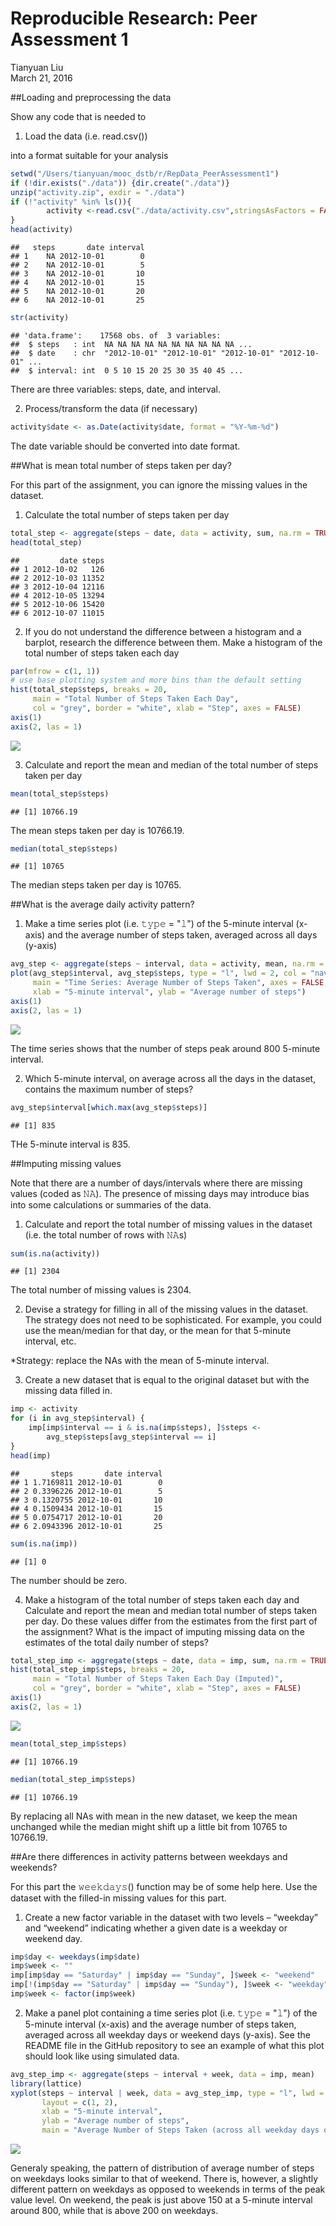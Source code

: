 # Reproducible Research: Peer Assessment 1
Tianyuan Liu  
March 21, 2016  

##Loading and preprocessing the data

Show any code that is needed to

1. Load the data (i.e. read.csv())

 into a format suitable for your analysis

```r
setwd("/Users/tianyuan/mooc_dstb/r/RepData_PeerAssessment1")
if (!dir.exists("./data")) {dir.create("./data")}
unzip("activity.zip", exdir = "./data")
if (!"activity" %in% ls()){
        activity <-read.csv("./data/activity.csv",stringsAsFactors = FALSE)
}
head(activity)
```

```
##   steps       date interval
## 1    NA 2012-10-01        0
## 2    NA 2012-10-01        5
## 3    NA 2012-10-01       10
## 4    NA 2012-10-01       15
## 5    NA 2012-10-01       20
## 6    NA 2012-10-01       25
```

```r
str(activity)
```

```
## 'data.frame':	17568 obs. of  3 variables:
##  $ steps   : int  NA NA NA NA NA NA NA NA NA NA ...
##  $ date    : chr  "2012-10-01" "2012-10-01" "2012-10-01" "2012-10-01" ...
##  $ interval: int  0 5 10 15 20 25 30 35 40 45 ...
```

There are three variables: steps, date, and interval.

2. Process/transform the data (if necessary)

```r
activity$date <- as.Date(activity$date, format = "%Y-%m-%d")
```
The date variable should be converted into date format.

##What is mean total number of steps taken per day?

For this part of the assignment, you can ignore the missing values in the dataset.

1. Calculate the total number of steps taken per day


```r
total_step <- aggregate(steps ~ date, data = activity, sum, na.rm = TRUE)
head(total_step)
```

```
##         date steps
## 1 2012-10-02   126
## 2 2012-10-03 11352
## 3 2012-10-04 12116
## 4 2012-10-05 13294
## 5 2012-10-06 15420
## 6 2012-10-07 11015
```

2. If you do not understand the difference between a histogram and a barplot, research the difference between them. Make a histogram of the total number of steps taken each day


```r
par(mfrow = c(1, 1))
# use base plotting system and more bins than the default setting
hist(total_step$steps, breaks = 20, 
     main = "Total Number of Steps Taken Each Day",
     col = "grey", border = "white", xlab = "Step", axes = FALSE)
axis(1)
axis(2, las = 1)
```

![](PA1_tianyuan_files/figure-html/histsteps-1.png)

3. Calculate and report the mean and median of the total number of steps taken per day


```r
mean(total_step$steps)
```

```
## [1] 10766.19
```
The mean steps taken per day is 10766.19.


```r
median(total_step$steps)
```

```
## [1] 10765
```
The median steps taken per day is 10765.

##What is the average daily activity pattern?

1. Make a time series plot (i.e. 𝚝𝚢𝚙𝚎 = "𝚕") of the 5-minute interval (x-axis) and the average number of steps taken, averaged across all days (y-axis)


```r
avg_step <- aggregate(steps ~ interval, data = activity, mean, na.rm = TRUE)
plot(avg_step$interval, avg_step$steps, type = "l", lwd = 2, col = "navy",
     main = "Time Series: Average Number of Steps Taken", axes = FALSE,
     xlab = "5-minute interval", ylab = "Average number of steps")
axis(1)
axis(2, las = 1)
```

![](PA1_tianyuan_files/figure-html/lineplot-1.png)

The time series shows that the number of steps peak around 800 5-minute interval. 

2. Which 5-minute interval, on average across all the days in the dataset, contains the maximum number of steps?


```r
avg_step$interval[which.max(avg_step$steps)]
```

```
## [1] 835
```
THe 5-minute interval is 835.

##Imputing missing values

Note that there are a number of days/intervals where there are missing values (coded as 𝙽𝙰). The presence of missing days may introduce bias into some calculations or summaries of the data.

1. Calculate and report the total number of missing values in the dataset (i.e. the total number of rows with 𝙽𝙰s)

```r
sum(is.na(activity))
```

```
## [1] 2304
```
The total number of missing values is 2304.

2. Devise a strategy for filling in all of the missing values in the dataset. The strategy does not need to be sophisticated. For example, you could use the mean/median for that day, or the mean for that 5-minute interval, etc.

*Strategy: replace the NAs with the mean of 5-minute interval.

3. Create a new dataset that is equal to the original dataset but with the missing data filled in.


```r
imp <- activity 
for (i in avg_step$interval) {
    imp[imp$interval == i & is.na(imp$steps), ]$steps <- 
        avg_step$steps[avg_step$interval == i]
}
head(imp) 
```

```
##       steps       date interval
## 1 1.7169811 2012-10-01        0
## 2 0.3396226 2012-10-01        5
## 3 0.1320755 2012-10-01       10
## 4 0.1509434 2012-10-01       15
## 5 0.0754717 2012-10-01       20
## 6 2.0943396 2012-10-01       25
```


```r
sum(is.na(imp))
```

```
## [1] 0
```
The number should be zero.

4. Make a histogram of the total number of steps taken each day and Calculate and report the mean and median total number of steps taken per day. Do these values differ from the estimates from the first part of the assignment? What is the impact of imputing missing data on the estimates of the total daily number of steps?


```r
total_step_imp <- aggregate(steps ~ date, data = imp, sum, na.rm = TRUE)
hist(total_step_imp$steps, breaks = 20, 
     main = "Total Number of Steps Taken Each Day (Imputed)",
     col = "grey", border = "white", xlab = "Step", axes = FALSE)
axis(1)
axis(2, las = 1)
```

![](PA1_tianyuan_files/figure-html/histnewd-1.png)


```r
mean(total_step_imp$steps)
```

```
## [1] 10766.19
```


```r
median(total_step_imp$steps)
```

```
## [1] 10766.19
```

By replacing all NAs with mean in the new dataset, we keep the mean unchanged while the median might shift up a little bit from 10765 to 10766.19.

##Are there differences in activity patterns between weekdays and weekends?

For this part the 𝚠𝚎𝚎𝚔𝚍𝚊𝚢𝚜() function may be of some help here. Use the dataset with the filled-in missing values for this part.

1. Create a new factor variable in the dataset with two levels – “weekday” and “weekend” indicating whether a given date is a weekday or weekend day.


```r
imp$day <- weekdays(imp$date)
imp$week <- ""
imp[imp$day == "Saturday" | imp$day == "Sunday", ]$week <- "weekend"
imp[!(imp$day == "Saturday" | imp$day == "Sunday"), ]$week <- "weekday"
imp$week <- factor(imp$week)
```


2. Make a panel plot containing a time series plot (i.e. 𝚝𝚢𝚙𝚎 = "𝚕") of the 5-minute interval (x-axis) and the average number of steps taken, averaged across all weekday days or weekend days (y-axis). See the README file in the GitHub repository to see an example of what this plot should look like using simulated data.

```r
avg_step_imp <- aggregate(steps ~ interval + week, data = imp, mean)
library(lattice)
xyplot(steps ~ interval | week, data = avg_step_imp, type = "l", lwd = 2,
       layout = c(1, 2), 
       xlab = "5-minute interval", 
       ylab = "Average number of steps",
       main = "Average Number of Steps Taken (across all weekday days or weekend days)")
```

![](PA1_tianyuan_files/figure-html/lineplotfactor-1.png)

Generaly speaking, the pattern of distribution of average number of steps on weekdays looks similar to that of weekend. There is, however, a slightly different pattern on weekdays as opposed to weekends in terms of the peak value level. On weekend, the peak is just above 150 at a 5-minute interval around 800, while that is above 200 on weekdays.
